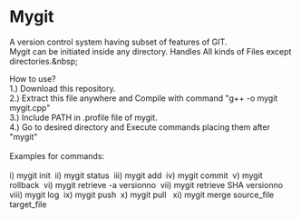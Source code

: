# Mygit
A version control system having subset of features of GIT.\
Mygit can be initiated inside any directory. Handles All kinds of Files except directories.\&nbsp;

How to use?\
1.) Download this repository.\
2.) Extract this file anywhere and Compile with command "g++ -o mygit mygit.cpp"\
3.) Include PATH in .profile file of mygit.\
4.) Go to desired directory and Execute commands placing them after "mygit"\
\
Examples for commands:\
\
i)    mygit init&nbsp;
ii)   mygit status&nbsp;
iii)  mygit add&nbsp;
iv)   mygit commit&nbsp;
v)    mygit rollback&nbsp;
vi)   mygit retrieve -a versionno&nbsp;
vii)  mygit retrieve SHA versionno&nbsp;
viii) mygit log&nbsp;
ix)   mygit push&nbsp;
x)    mygit pull &nbsp;
xi)   mygit merge source_file target_file&nbsp;

